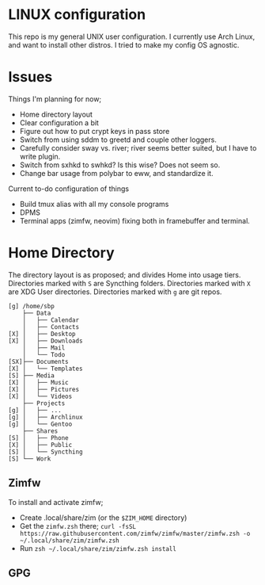 # LINUX configuration

This repo is my general UNIX user configuration.
I currently use Arch Linux, and want to install other distros.
I tried to make my config OS agnostic.

# Issues

Things I'm planning for now;

* Home directory layout
* Clear configuration a bit
* Figure out how to put crypt keys in pass store
* Switch from using sddm to greetd and couple other loggers.
* Carefully consider sway vs. river; river seems better suited, but I have to write plugin.
* Switch from sxhkd to swhkd? Is this wise? Does not seem so.
* Change bar usage from polybar to eww, and standardize it.

Current to-do configuration of things

* Build tmux alias with all my console programs
* DPMS
* Terminal apps (zimfw, neovim) fixing both in framebuffer and terminal.

# Home Directory

The directory layout is as proposed; and divides Home into usage tiers.
Directories marked with `S` are Syncthing folders.
Directories marked with `X` are XDG User directories.
Directories marked with `g` are git repos.

```
[g] /home/sbp
    ├── Data
    │   ├── Calendar
    │   ├── Contacts
[X] │   ├── Desktop
[X] │   ├── Downloads
    │   ├── Mail
    │   └── Todo
[SX]├── Documents
[X] │   └── Templates
[S] ├── Media
[X] │   ├── Music
[X] │   ├── Pictures
[X] │   └── Videos
    ├── Projects
[g] │   ├── ...
[g] │   ├── Archlinux
[g] │   └── Gentoo
    ├── Shares
[S] │   ├── Phone
[X] │   ├── Public
[S] │   └── Syncthing
[S] └── Work
```

## Zimfw

To install and activate zimfw;

* Create .local/share/zim (or the `$ZIM_HOME` directory)
* Get the `zimfw.zsh` there;
`curl -fsSL https://raw.githubusercontent.com/zimfw/zimfw/master/zimfw.zsh -o ~/.local/share/zim/zimfw.zsh`
* Run `zsh ~/.local/share/zim/zimfw.zsh install`

## GPG

